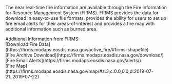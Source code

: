 <p>The near real-time fire information are available through the Fire Information for Resource Management System (FIRMS). FIRMS provides the data for download in easy-to-use file formats, provides the ability for users to set up fire email alerts for their areas-of-interest and provides a fire map with additional information such as burned area.
</p>
Additional Information from FIRMS:<br>
[Download Fire Data](https://firms.modaps.eosdis.nasa.gov/active_fire/#firms-shapefile)<br>
[Fire Archive Download](https://firms.modaps.eosdis.nasa.gov/download/)<br>
[Fire Email Alerts](https://firms.modaps.eosdis.nasa.gov/alerts/)<br>
[Fire Map](https://firms.modaps.eosdis.nasa.gov/map/#z:3;c:0.0,0.0;d:2019-07-21..2019-07-22)</p>
